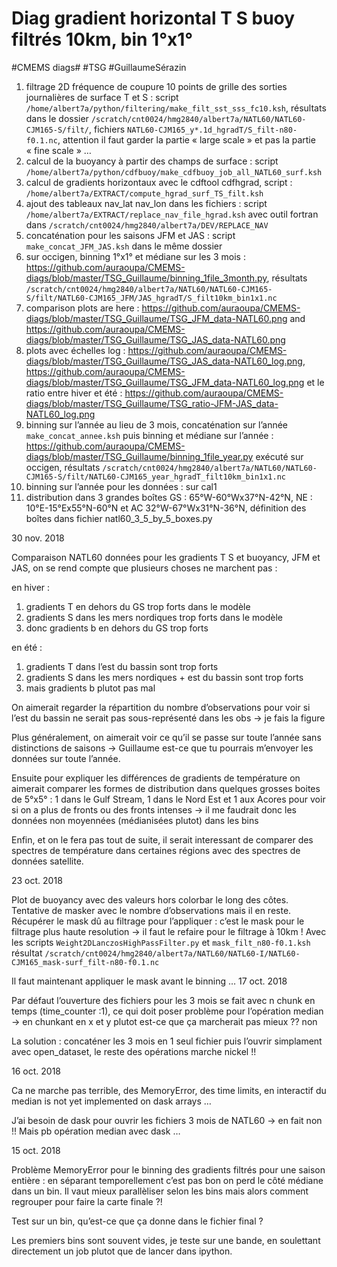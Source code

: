 # Diag gradient horizontal T S buoy filtrés 10km, bin 1°x1°
#CMEMS diags# #TSG #GuillaumeSérazin

1. filtrage 2D fréquence de coupure 10 points de grille des sorties journalières de surface T et S  : script `/home/albert7a/python/filtering/make_filt_sst_sss_fc10.ksh`, résultats dans le dossier `/scratch/cnt0024/hmg2840/albert7a/NATL60/NATL60-CJM165-S/filt/`, fichiers `NATL60-CJM165_y*.1d_hgradT/S_filt-n80-f0.1.nc`, attention il faut garder la partie « large scale » et pas la partie « fine scale » …
2. calcul de la buoyancy à partir des champs de surface : script `/home/albert7a/python/cdfbuoy/make_cdfbuoy_job_all_NATL60_surf.ksh`
3. calcul de gradients horizontaux avec le cdftool cdfhgrad, script : `/home/albert7a/EXTRACT/compute_hgrad_surf_TS_filt.ksh`
4. ajout des tableaux nav_lat nav_lon dans les fichiers : script `/home/albert7a/EXTRACT/replace_nav_file_hgrad.ksh` avec outil fortran dans `/scratch/cnt0024/hmg2840/albert7a/DEV/REPLACE_NAV`
5. concaténation pour les saisons JFM et JAS : script `make_concat_JFM_JAS.ksh` dans le même dossier
6. sur occigen, binning 1°x1° et médiane sur les 3 mois : https://github.com/auraoupa/CMEMS-diags/blob/master/TSG_Guillaume/binning_1file_3month.py, résultats `/scratch/cnt0024/hmg2840/albert7a/NATL60/NATL60-CJM165-S/filt/NATL60-CJM165_JFM/JAS_hgradT/S_filt10km_bin1x1.nc`
7. comparison plots are here : https://github.com/auraoupa/CMEMS-diags/blob/master/TSG_Guillaume/TSG_JFM_data-NATL60.png and https://github.com/auraoupa/CMEMS-diags/blob/master/TSG_Guillaume/TSG_JAS_data-NATL60.png
8. plots avec échelles log : https://github.com/auraoupa/CMEMS-diags/blob/master/TSG_Guillaume/TSG_JAS_data-NATL60_log.png, https://github.com/auraoupa/CMEMS-diags/blob/master/TSG_Guillaume/TSG_JFM_data-NATL60_log.png et le ratio entre hiver et été : https://github.com/auraoupa/CMEMS-diags/blob/master/TSG_Guillaume/TSG_ratio-JFM-JAS_data-NATL60_log.png
9. binning sur l’année au lieu de 3 mois, concaténation sur l’année `make_concat_annee.ksh` puis binning et médiane sur l’année : https://github.com/auraoupa/CMEMS-diags/blob/master/TSG_Guillaume/binning_1file_year.py exécuté sur occigen, résultats `/scratch/cnt0024/hmg2840/albert7a/NATL60/NATL60-CJM165-S/filt/NATL60-CJM165_year_hgradT_filt10km_bin1x1.nc`
10. binning sur l’année pour les données : sur cal1
11. distribution dans 3 grandes boîtes GS : 65°W-60°Wx37°N-42°N, NE : 10°E-15°Ex55°N-60°N et AC 32°W-67°Wx31°N-36°N, définition des boîtes dans fichier natl60_3_5_by_5_boxes.py

30 nov. 2018

Comparaison NATL60 données pour les gradients T S et buoyancy, JFM et JAS, on se rend compte que plusieurs choses ne marchent pas :

en hiver :
1. gradients T en dehors du GS trop forts dans le modèle
2. gradients S dans les mers nordiques trop forts dans le modèle
3. donc gradients b en dehors du GS trop forts

en été :
1. gradients T dans l’est du bassin sont trop forts
2. gradients S dans les mers nordiques + est du bassin sont trop forts
3. mais gradients b plutot pas mal

On aimerait  regarder la répartition du nombre d’observations pour voir si l’est du bassin ne serait pas sous-représenté dans les obs -> je fais la figure

Plus généralement, on aimerait voir ce qu’il se passe sur toute l’année sans distinctions de saisons -> Guillaume est-ce que tu pourrais m’envoyer les données sur toute l’année.

Ensuite pour expliquer les différences de gradients de température on aimerait comparer les formes de distribution dans quelques grosses boites de 5°x5° : 1 dans le Gulf Stream, 1 dans le Nord Est et 1 aux Acores pour voir si on a plus de fronts ou des fronts intenses -> il me faudrait donc les données non moyennées (médianisées plutot) dans les bins

Enfin, et on le fera pas tout de suite, il serait interessant de comparer des spectres de température dans certaines régions avec des spectres de données satellite.

23 oct. 2018

Plot de buoyancy avec des valeurs hors colorbar le long des côtes.
Tentative de masker avec le nombre d’observations mais il en reste.
Récupérer le mask dû au filtrage pour l’appliquer : c’est le mask pour le filtrage plus haute resolution -> il faut le refaire pour le filtrage à 10km !
Avec les scripts `Weight2DLanczosHighPassFilter.py` et `mask_filt_n80-f0.1.ksh`  résultat `/scratch/cnt0024/hmg2840/albert7a/NATL60/NATL60-I/NATL60-CJM165_mask-surf_filt-n80-f0.1.nc`

Il faut maintenant appliquer le mask avant le binning …
17 oct. 2018

Par défaut l’ouverture des fichiers pour les 3 mois se fait avec n chunk en temps (time_counter :1), ce qui doit poser problème pour l’opération median
-> en chunkant en x et y plutot est-ce que ça marcherait pas mieux ?? non

La solution : concaténer les 3 mois en 1 seul fichier puis l’ouvrir simplament avec open_dataset, le reste des opérations marche nickel !!

16 oct. 2018

Ca ne marche pas terrible, des MemoryError, des time limits, en interactif du median is not yet implemented on dask arrays …

J’ai besoin de dask pour ouvrir les fichiers 3 mois de NATL60 -> en fait non !! Mais pb opération median avec dask …

15 oct. 2018

Problème MemoryError pour le binning des gradients filtrés pour une saison entière : en séparant temporellement c’est pas bon on perd le côté médiane dans un bin. Il vaut mieux parallèliser selon les bins  mais alors comment regrouper pour faire la carte finale ?!

Test sur un bin, qu’est-ce que ça donne dans le fichier final ?

Les premiers bins sont souvent vides, je teste sur une bande, en soulettant directement un job plutot que de lancer dans ipython.



